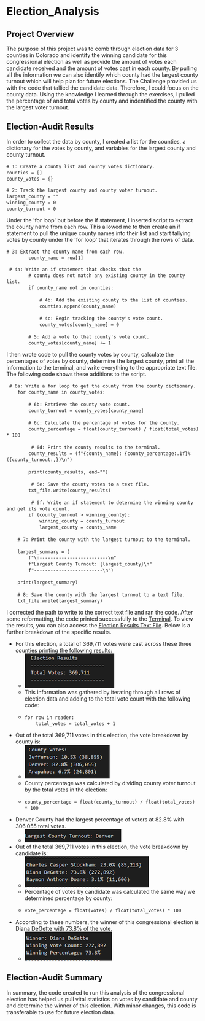 # Election_Analysis

## Project Overview

The purpose of this project was to comb through election data for 3 counties in Colorado and identify the winning candidate for this congressional election as well as provide the amount of votes each candidate received and the amount of votes cast in each county. By pulling all the information we can also identify which county had the largest county turnout which will help plan for future elections. The Challenge provided us with the code that tallied the candidate data. Therefore, I could focus on the county data. Using the knowledge I learned through the exercises, I pulled the percentage of and total votes by county and indentified the county with the largest voter turnout.  

## Election-Audit Results

In order to collect the data by county, I created a list for the counties, a dictionary for the votes by county, and variables for the largest county and county turnout. 
```
# 1: Create a county list and county votes dictionary.
counties = []
county_votes = {}
```
```
# 2: Track the largest county and county voter turnout.
largest_county = ""
winning_county = 0
county_turnout = 0
```
Under the 'for loop' but before the if statement, I inserted script to extract the county name from each row.  This allowed me to then create an if statement to pull the unique county names into their list and start tallying votes by county under the 'for loop' that iterates through the rows of data.
```
# 3: Extract the county name from each row.
        county_name = row[1]
```
```
 # 4a: Write an if statement that checks that the
        # county does not match any existing county in the county list.
        if county_name not in counties:
            
            # 4b: Add the existing county to the list of counties.
            counties.append(county_name)

            # 4c: Begin tracking the county's vote count.
            county_votes[county_name] = 0

        # 5: Add a vote to that county's vote count.
        county_votes[county_name] += 1
```
I then wrote code to pull the county votes by county, calculate the percentages of votes by county, determine the largest county, print all the information to the terminal, and write everything to the appropriate text file.  The following code shows these additions to the script.
```
 # 6a: Write a for loop to get the county from the county dictionary.
    for county_name in county_votes:
       
        # 6b: Retrieve the county vote count.
        county_turnout = county_votes[county_name]
       
        # 6c: Calculate the percentage of votes for the county.
        county_percentage = float(county_turnout) / float(total_votes) * 100

         # 6d: Print the county results to the terminal.
        county_results = (f"{county_name}: {county_percentage:.1f}% ({county_turnout:,})\n")
           
        print(county_results, end="")

         # 6e: Save the county votes to a text file.
        txt_file.write(county_results)

         # 6f: Write an if statement to determine the winning county and get its vote count.
        if (county_turnout > winning_county):
            winning_county = county_turnout
            largest_county = county_name        
           
    # 7: Print the county with the largest turnout to the terminal.
        
    largest_summary = (
        f"\n-------------------------\n"
        f"Largest County Turnout: {largest_county}\n"
        f"-------------------------\n")

    print(largest_summary)

    # 8: Save the county with the largest turnout to a text file.
    txt_file.write(largest_summary)

```
I corrected the path to write to the correct text file and ran the code. After some reformatting, the code printed successfully to the [Terminal](https://github.com/ChallahBack83/Election_Analysis/blob/main/resources/results_command_line.png). To view the results, you can also access the [Election Results Text File](https://github.com/ChallahBack83/Election_Analysis/blob/main/analysis/election_analysis.txt). Below is a further breakdown of the specific results.

+ For this election, a total of 369,711 votes were cast across these three counties printing the following results:
    + ![Total Votes](https://github.com/ChallahBack83/Election_Analysis/blob/main/resources/Total%20Votes.png)
    + This information was gathered by iterating through all rows of election data and adding to the total vote count with the following code:
    +  
      ```  
      for row in reader:
          total_votes = total_votes + 1
      ```    
+ Out of the total 369,711 votes in this election, the vote breakdown by county is:
    + ![County Votes](https://github.com/ChallahBack83/Election_Analysis/blob/main/resources/Votes_County.png)
    + County percentage was calculated by dividing county voter turnout by the total votes in the election:
    + 
      ```     
      county_percentage = float(county_turnout) / float(total_votes) * 100
      ```    
+ Denver County had the largest percentage of voters at 82.8% with 306,055 total votes.
    + ![Largest County](https://github.com/ChallahBack83/Election_Analysis/blob/main/resources/Largest_County.png)
+ Out of the total 369,711 votes in this election, the vote breakdown by candidate is:
    + ![Candidate Votes](https://github.com/ChallahBack83/Election_Analysis/blob/main/resources/Votes_Candidate.png)
    + Percentage of votes by candidate was calculated the same way we determined percentage by county:
    + 
      ```     
      vote_percentage = float(votes) / float(total_votes) * 100
      ```    
+ According to these numbers, the winner of this congressional election is Diana DeGette with 73.8% of the vote.
    + ![Winning Summary](https://github.com/ChallahBack83/Election_Analysis/blob/main/resources/Winner_Summary.png)

## Election-Audit Summary

In summary, the code created to run this analysis of the congressional election has helped us pull vital statistics on votes by candidate and county and determine the winner of this election.  With minor changes, this code is transferable to use for future election data.
